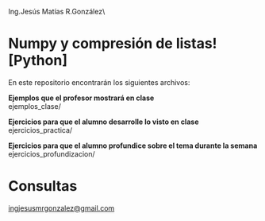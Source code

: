 Ing.Jesús Matías R.González\

# Numpy y compresión de listas! [Python]
En este repositorio encontrarán los siguientes archivos:

__Ejemplos que el profesor mostrará en clase__\
ejemplos_clase/

__Ejercicios para que el alumno desarrolle lo visto en clase__\
ejercicios_practica/

__Ejercicios para que el alumno profundice sobre el tema durante la semana__\
ejercicios_profundizacion/

# Consultas
ingjesusmrgonzalez@gmail.com

